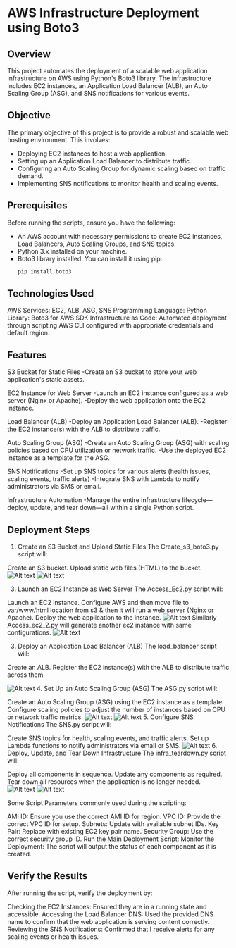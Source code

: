 # AWS Infrastructure Deployment using Boto3

## Overview
This project automates the deployment of a scalable web application infrastructure on AWS using Python's Boto3 library. The infrastructure includes EC2 instances, an Application Load Balancer (ALB), an Auto Scaling Group (ASG), and SNS notifications for various events.

## Objective
The primary objective of this project is to provide a robust and scalable web hosting environment. This involves:
- Deploying EC2 instances to host a web application.
- Setting up an Application Load Balancer to distribute traffic.
- Configuring an Auto Scaling Group for dynamic scaling based on traffic demand.
- Implementing SNS notifications to monitor health and scaling events.

## Prerequisites
Before running the scripts, ensure you have the following:
- An AWS account with necessary permissions to create EC2 instances, Load Balancers, Auto Scaling Groups, and SNS topics.
- Python 3.x installed on your machine.
- Boto3 library installed. You can install it using pip:
  ```bash
  pip install boto3
## Technologies Used
AWS Services: EC2, ALB, ASG, SNS
Programming Language: Python
Library: Boto3 for AWS SDK
Infrastructure as Code: Automated deployment through scripting
AWS CLI configured with appropriate credentials and default region.

## Features
S3 Bucket for Static Files
-Create an S3 bucket to store your web application's static assets.

EC2 Instance for Web Server
-Launch an EC2 instance configured as a web server (Nginx or Apache).
-Deploy the web application onto the EC2 instance.

Load Balancer (ALB)
-Deploy an Application Load Balancer (ALB).
-Register the EC2 instance(s) with the ALB to distribute traffic.

Auto Scaling Group (ASG)
-Create an Auto Scaling Group (ASG) with scaling policies based on CPU utilization or network traffic.
-Use the deployed EC2 instance as a template for the ASG.

SNS Notifications
-Set up SNS topics for various alerts (health issues, scaling events, traffic alerts)
-Integrate SNS with Lambda to notify administrators via SMS or email.

Infrastructure Automation
-Manage the entire infrastructure lifecycle—deploy, update, and tear down—all within a single Python script.

## Deployment Steps

1. Create an S3 Bucket and Upload Static Files
The Create_s3_boto3.py script will:

Create an S3 bucket.
Upload static web files (HTML) to the bucket.
![Alt text](images/Boto3_started.PNG)
![Alt text](images/s3_update.PNG)

3. Launch an EC2 Instance as Web Server
The Access_Ec2.py script will:

Launch an EC2 instance.
Configure AWS and then move file to var/www/html location from s3 & then it will run a web server (Nginx or Apache).
Deploy the web application to the instance.
![Alt text](images/final_web.PNG)
Similarly Access_ec2_2.py will generate another ec2 instance with same configurations.
![Alt text](images/Server2.PNG)

3. Deploy an Application Load Balancer (ALB)
The load_balancer script will:

Create an ALB.
Register the EC2 instance(s) with the ALB to distribute traffic across them

![Alt text](images/LB_output.PNG)
4. Set Up an Auto Scaling Group (ASG)
The ASG.py script will:

Create an Auto Scaling Group (ASG) using the EC2 instance as a template.
Configure scaling policies to adjust the number of instances based on CPU or network traffic metrics.
![Alt text](images/ASG.PNG)
![Alt text](images/ASG_2.PNG)
5. Configure SNS Notifications
The SNS.py script will:

Create SNS topics for health, scaling events, and traffic alerts.
Set up Lambda functions to notify administrators via email or SMS.
![Alt text](images/SNS.PNG)
6. Deploy, Update, and Tear Down Infrastructure
The infra_teardown.py script will:

Deploy all components in sequence.
Update any components as required.
Tear down all resources when the application is no longer needed.
![Alt text](images/Deploy.PNG)
![Alt text](images/Teardown.PNG)

Some Script Parameters commonly used during the scripting:

AMI ID: Ensure you use the correct AMI ID for region.
VPC ID: Provide the correct VPC ID for setup.
Subnets: Update with available subnet IDs.
Key Pair: Replace with  existing EC2 key pair name.
Security Group: Use the correct security group ID.
Run the Main Deployment Script:
Monitor the Deployment: The script will output the status of each component as it is created.

## Verify the Results
After running the script, verify the deployment by:

Checking the EC2 Instances: Ensured they are in a running state and accessible.
Accessing the Load Balancer DNS: Used the provided DNS name to confirm that the web application is serving content correctly.
Reviewing the SNS Notifications: Confirmed that I receive alerts for any scaling events or health issues.



